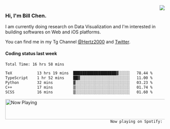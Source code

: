 <img  align="right" src="https://github-readme-stats.vercel.app/api?username=BillChen2k&show_icons=false&count_private=true&hide_title=true">

### Hi, I'm Bill Chen.

I am currently doing research on Data Visualization and I'm interested in building softwares on Web and iOS platforms.

You can find me in my Tg Channel [@Hertz2000](https://t.me/Hertz2000) and [Twitter](https://twitter.com/billchen2k).

#### Coding status last week

<!--START_SECTION:waka-->

```txt
Total Time: 16 hrs 58 mins

TeX           13 hrs 19 mins  ███████████████████▓░░░░░   78.44 %
TypeScript    1 hr 52 mins    ██▓░░░░░░░░░░░░░░░░░░░░░░   11.00 %
Python        32 mins         ▓░░░░░░░░░░░░░░░░░░░░░░░░   03.23 %
C++           17 mins         ▒░░░░░░░░░░░░░░░░░░░░░░░░   01.74 %
SCSS          16 mins         ▒░░░░░░░░░░░░░░░░░░░░░░░░   01.60 %
```

<!--END_SECTION:waka-->


<div>
<a href="https://spotify-now-playing.billchen2k.vercel.app/now-playing?open">
   <img align="right" src="https://spotify-now-playing.billchen2k.vercel.app/now-playing" width="540" height="64" alt="Now Playing">
</a>
</div>

<div>
<p align="right"><code>Now playing on Spotify: </code></p>
</div>

<!--
**BillChen2K/BillChen2K** is a ✨ _special_ ✨ repository because its `README.md` (this file) appears on your GitHub profile.

Here are some ideas to get you started:

- 🔭 I’m currently working on ...
- 🌱 I’m currently learning ...
- 👯 I’m looking to collaborate on ...
- 🤔 I’m looking for help with ...
- 💬 Ask me about ...
- 📫 How to reach me: ...
- 😄 Pronouns: ...
- ⚡ Fun fact: ...
-->
